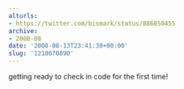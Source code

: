 ```yaml
---
alturls:
- https://twitter.com/bismark/status/886850455
archive:
- 2008-08
date: '2008-08-13T23:41:30+00:00'
slug: '1218670890'
---
```


getting ready to check in code for the first time!

